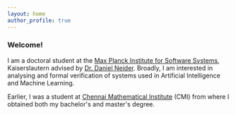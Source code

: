 ```yaml
---
layout: home
author_profile: true
---
```


### Welcome!

I am a doctoral student at the [Max Planck Institute for Software Systems](https://www.mpi-sws.org/), Kaiserslautern advised 
by [Dr. Daniel Neider](https://people.mpi-sws.org/~neider/). Broadly, I am interested in analysing and formal verification of 
systems used in Artificial Intelligence and Machine Learning.

Earlier, I was a student at [Chennai Mathematical Institute](https://www.cmi.ac.in/) (CMI) from where I obtained both my bachelor's 
and master's degree.
